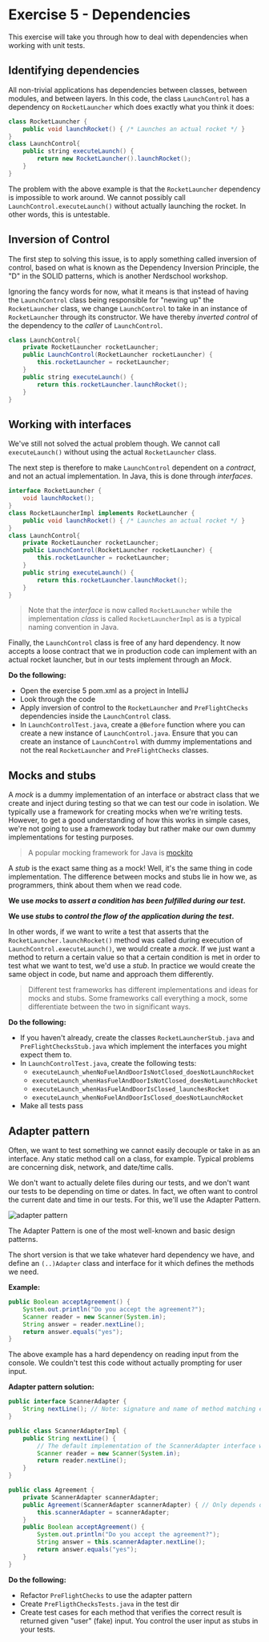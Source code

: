 # Exercise 5 - Dependencies

This exercise will take you through how to deal with dependencies when working with unit tests.

## Identifying dependencies

All non-trivial applications has dependencies between classes, between modules, and between layers. In this code, the class `LaunchControl` has a dependency on `RocketLauncher` which does exactly what you think it does:

```java
class RocketLauncher {
    public void launchRocket() { /* Launches an actual rocket */ }
}
class LaunchControl{
    public string executeLaunch() {
        return new RocketLauncher().launchRocket();
    }
}
```

The problem with the above example is that the `RocketLauncher` dependency is impossible to work around. We cannot possibly call `LaunchControl.executeLaunch()` without actually launching the rocket. In other words, this is untestable.

## Inversion of Control

The first step to solving this issue, is to apply something called inversion of control, based on what is known as the Dependency Inversion Principle, the "D" in the SOLID patterns, which is another Nerdschool workshop.

Ignoring the fancy words for now, what it means is that instead of having the `LaunchControl` class being responsible for "newing up" the `RocketLauncher` class, we change `LaunchControl` to take in an instance of `RocketLauncher` through its constructor. We have thereby _inverted control_ of the dependency to the _caller_ of `LaunchControl`.

```java
class LaunchControl{
    private RocketLauncher rocketLauncher;
    public LaunchControl(RocketLauncher rocketLauncher) {
        this.rocketLauncher = rocketLauncher;
    }
    public string executeLaunch() {
        return this.rocketLauncher.launchRocket();
    }
}
```

## Working with interfaces

We've still not solved the actual problem though. We cannot call `executeLaunch()` without using the actual `RocketLauncher` class.

The next step is therefore to make `LaunchControl` dependent on a _contract_, and not an actual implementation. In Java, this is done through _interfaces_.

```java
interface RocketLauncher {
    void launchRocket();
}
class RocketLauncherImpl implements RocketLauncher {
    public void launchRocket() { /* Launches an actual rocket */ }
}
class LaunchControl{
    private RocketLauncher rocketLauncher;
    public LaunchControl(RocketLauncher rocketLauncher) {
        this.rocketLauncher = rocketLauncher;
    }
    public string executeLaunch() {
        return this.rocketLauncher.launchRocket();
    }
}
```

> Note that the _interface_ is now called `RocketLauncher` while the implementation _class_ is called `RocketLauncherImpl` as is a typical naming convention in Java.

Finally, the `LaunchControl` class is free of any hard dependency. It now accepts a loose contract that we in production code can implement with an actual rocket launcher, but in our tests implement through an _Mock_.

**Do the following:**

- Open the exercise 5 pom.xml as a project in IntelliJ
- Look through the code
- Apply inversion of control to the `RocketLauncher` and `PreFlightChecks` dependencies inside the `LaunchControl` class.
- In `LaunchControlTest.java`, create a `@Before` function where you can create a new instance of `LaunchControl.java`. Ensure that you can create an instance of `LaunchControl` with dummy implementations and not the real `RocketLauncher` and `PreFlightChecks` classes.

## Mocks and stubs

A _mock_ is a dummy implementation of an interface or abstract class that we create and inject during testing so that we can test our code in isolation. We typically use a framework for creating mocks when we're writing tests.
However, to get a good understanding of how this works in simple cases, we're not going to use a framework today but rather make our own dummy implementations for testing purposes.

> A popular mocking framework for Java is [mockito](http://site.mockito.org/)

A _stub_ is the exact same thing as a mock! Well, it's the same thing in code implementation. The difference between mocks and stubs lie in how we, as programmers, think about them when we read code.

**We use _mocks_ to _assert a condition has been fulfilled during our test_.**

**We use _stubs_ to _control the flow of the application during the test_.**

In other words, if we want to write a test that asserts that the `RocketLauncher.launchRocket()` method was called during execution of `LaunchControl.executeLaunch()`, we would create a _mock_.
If we just want a method to return a certain value so that a certain condition is met in order to test what we want to test, we'd use a _stub_. In practice we would create the same object in code, but name and approach them differently.

> Different test frameworks has different implementations and ideas for mocks and stubs. Some frameworks call everything a mock, some differentiate between the two in significant ways.

**Do the following:**

- If you haven't already, create the classes `RocketLauncherStub.java` and `PreFlightChecksStub.java` which implement the interfaces you might expect them to.
- In `LaunchControlTest.java`, create the following tests:
    - `executeLaunch_whenNoFuelAndDoorIsNotClosed_doesNotLaunchRocket`
    - `executeLaunch_whenHasFuelAndDoorIsNotClosed_doesNotLaunchRocket`
    - `executeLaunch_whenHasFuelAndDoorIsClosed_launchesRocket`
    - `executeLaunch_whenNoFuelAndDoorIsClosed_doesNotLaunchRocket`
- Make all tests pass

## Adapter pattern

Often, we want to test something we cannot easily decouple or take in as an interface. Any static method call on a class, for example. Typical problems are concerning disk, network, and date/time calls.

We don't want to actually delete files during our tests, and we don't want our tests to be depending on time or dates. In fact, we often want to control the current date and time in our tests. For this, we'll use the Adapter Pattern.

![adapter pattern](https://static.dzone.com/dz1/dz-files/adapter_pattern_0.PNG)

The Adapter Pattern is one of the most well-known and basic design patterns.

The short version is that we take whatever hard dependency we have, and define an `(..)Adapter` class and interface for it which defines the methods we need.

**Example:**

```java
public Boolean acceptAgreement() {
    System.out.println("Do you accept the agreement?");
    Scanner reader = new Scanner(System.in);
    String answer = reader.nextLine();
    return answer.equals("yes");
}
```

The above example has a hard dependency on reading input from the console. We couldn't test this code without actually prompting for user input.

**Adapter pattern solution:**

```java
public interface ScannerAdapter {
    String nextLine(); // Note: signature and name of method matching exactly the original Scanner class' method signature.
}

public class ScannerAdapterImpl {
    public String nextLine() {
        // The default implementation of the ScannerAdapter interface which will run during normal execution. This uses the Scanner.nextLine as before.
        Scanner reader = new Scanner(System.in);
        return reader.nextLine();
    }
}

public class Agreement {
    private ScannerAdapter scannerAdapter;
    public Agreement(ScannerAdapter scannerAdapter) { // Only depends on the adapter contract which we can control in our test using mocks/stubs
        this.scannerAdapter = scannerAdapter;
    }
    public Boolean acceptAgreement() {
        System.out.println("Do you accept the agreement?");
        String answer = this.scannerAdapter.nextLine();
        return answer.equals("yes");
    }
}
```

**Do the following:**

- Refactor `PreFlightChecks` to use the adapter pattern
- Create `PreFligthChecksTests.java` in the test dir
- Create test cases for each method that verifies the correct result is returned given "user" (fake) input. You control the user input as stubs in your tests.
